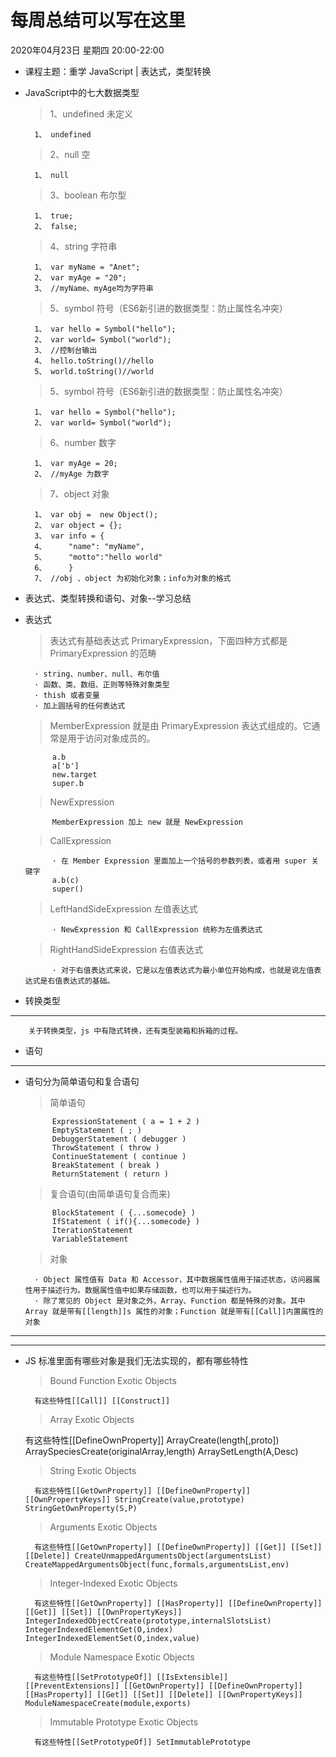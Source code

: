 # 每周总结可以写在这里

2020年04月23日  星期四  20:00-22:00

* 课程主题：重学 JavaScript | 表达式，类型转换


* JavaScript中的七大数据类型
    
    >1、undefined 未定义

        1、 undefined

    >2、null 空

        1、 null

    >3、boolean  布尔型

        1、 true;
        2、 false;

    >4、string 字符串

        1、 var myName = "Anet";
        2、 var myAge = "20";
        3、 //myName、myAge均为字符串

    >5、symbol  符号（ES6新引进的数据类型：防止属性名冲突）

        1、 var hello = Symbol("hello");
        2、 var world= Symbol("world");
        3、 //控制台输出
        4、 hello.toString()//hello
        5、 world.toString()//world

    >5、symbol  符号（ES6新引进的数据类型：防止属性名冲突）

        1、 var hello = Symbol("hello");
        2、 var world= Symbol("world");

    >6、number 数字

        1、 var myAge = 20;
        2、 //myAge 为数字

    >7、object 对象

        1、 var obj =  new Object();
        2、 var object = {};
        3、 var info = {
        4、     "name": "myName",
        5、     "motto":"hello world"
        6、     }
        7、 //obj 、object 为初始化对象；info为对象的格式



* 表达式、类型转换和语句、对象--学习总结

* 表达式
    >表达式有基础表达式 PrimaryExpression，下面四种方式都是 PrimaryExpression 的范畴

        · string、number、null、布尔值
        · 函数、类、数组、正则等特殊对象类型
        · thish 或者变量
        · 加上圆括号的任何表达式

    >MemberExpression 就是由 PrimaryExpression 表达式组成的。它通常是用于访问对象成员的。

            a.b
            a['b']
            new.target
            super.b


    >NewExpression

            MemberExpression 加上 new 就是 NewExpression


    >CallExpression

            · 在 Member Expression 里面加上一个括号的参数列表，或者用 super 关键字
            a.b(c)
            super()


    >LeftHandSideExpression 左值表达式

            · NewExpression 和 CallExpression 统称为左值表达式


    >RightHandSideExpression 右值表达式

            · 对于右值表达式来说，它是以左值表达式为最小单位开始构成，也就是说左值表达式是右值表达式的基础。


* 转换类型
-----
        关于转换类型，js 中有隐式转换，还有类型装箱和拆箱的过程。


* 语句

-----

* 语句分为简单语句和复合语句

    >简单语句

            ExpressionStatement ( a = 1 + 2 )
            EmptyStatement ( ; )
            DebuggerStatement ( debugger )
            ThrowStatement ( throw )
            ContinueStatement ( continue )
            BreakStatement ( break )
            ReturnStatement ( return )


    >复合语句(由简单语句复合而来)

            BlockStatement ( {...somecode} )
            IfStatement ( if(){...somecode} )
            IterationStatement
            VariableStatement


    >对象

        · Object 属性值有 Data 和 Accessor，其中数据属性值用于描述状态，访问器属性用于描述行为。数据属性值中如果存储函数，也可以用于描述行为。
        · 除了常见的 Object 是对象之外，Array、Function 都是特殊的对象。其中 Array 就是带有[[length]]s 属性的对象；Function 就是带有[[Call]]内置属性的对象


--------

--------


* JS 标准里面有哪些对象是我们无法实现的，都有哪些特性

    >Bound Function Exotic Objects
        
        有这些特性[[Call]] [[Construct]]

    >Array Exotic Objects

    有这些特性[[DefineOwnProperty]] ArrayCreate(length[,proto]) ArraySpeciesCreate(originalArray,length) ArraySetLength(A,Desc)

    >String Exotic Objects

        有这些特性[[GetOwnProperty]] [[DefineOwnProperty]] [[OwnPropertyKeys]] StringCreate(value,prototype) StringGetOwnProperty(S,P)

    >Arguments Exotic Objects
            
        有这些特性[[GetOwnProperty]] [[DefineOwnProperty]] [[Get]] [[Set]] [[Delete]] CreateUnmappedArgumentsObject(argumentsList) CreateMappedArgumentsObject(func,formals,argumentsList,env)

    >Integer-Indexed Exotic Objects

        有这些特性[[GetOwnProperty]] [[HasProperty]] [[DefineOwnProperty]] [[Get]] [[Set]] [[OwnPropertyKeys]] IntegerIndexedObjectCreate(prototype,internalSlotsList) IntegerIndexedElementGet(O,index) IntegerIndexedElementSet(O,index,value)

    >Module Namespace Exotic Objects

        有这些特性[[SetPrototypeOf]] [[IsExtensible]] [[PreventExtensions]] [[GetOwnProperty]] [[DefineOwnProperty]] [[HasProperty]] [[Get]] [[Set]] [[Delete]] [[OwnPropertyKeys]] ModuleNamespaceCreate(module,exports)

    >Immutable Prototype Exotic Objects

        有这些特性[[SetPrototypeOf]] SetImmutablePrototype







